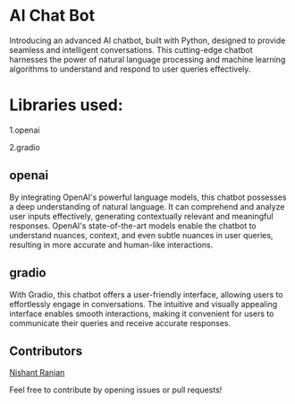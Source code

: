 
# AI Chat Bot

Introducing an advanced AI chatbot, built with Python, designed to provide seamless and intelligent conversations. This cutting-edge chatbot harnesses the power of natural language processing and machine learning algorithms to understand and respond to user queries effectively.


# Libraries used:
1.openai

2.gradio
## openai

By integrating OpenAI's powerful language models, this chatbot possesses a deep understanding of natural language. It can comprehend and analyze user inputs effectively, generating contextually relevant and meaningful responses. OpenAI's state-of-the-art models enable the chatbot to understand nuances, context, and even subtle nuances in user queries, resulting in more accurate and human-like interactions.
## gradio
With Gradio, this chatbot offers a user-friendly interface, allowing users to effortlessly engage in conversations. The intuitive and visually appealing interface enables smooth interactions, making it convenient for users to communicate their queries and receive accurate responses.

## Contributors

[Nishant Ranjan](mailto:nishantranjan127@gmail.com)
  
Feel free to contribute by opening issues or pull requests!
